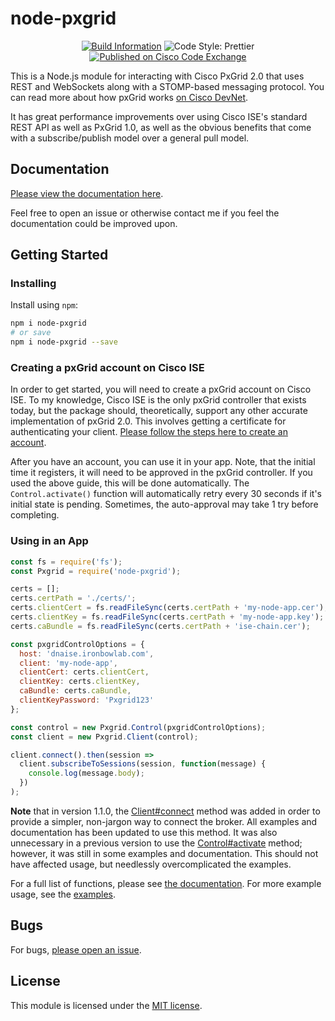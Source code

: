 # node-pxgrid

<p align="center">
  <a href="https://travis-ci.org/rnwolfe/node-pxgrid"><img src="https://travis-ci.org/rnwolfe/node-pxgrid.svg?branch=master" alt="Build Information" /></a>
  <img src="https://img.shields.io/badge/code_style-prettier-ff69b4.svg?style=flat-square" alt="Code Style: Prettier" />
  <a href="https://developer.cisco.com/codeexchange/github/repo/rnwolfe/node-pxgrid"><img src="https://static.production.devnetcloud.com/codeexchange/assets/images/devnet-published.svg" alt="Published on Cisco Code Exchange" /></a>
</p>

This is a Node.js module for interacting with Cisco PxGrid 2.0 that uses REST and WebSockets along with a STOMP-based messaging protocol. You can read more about how pxGrid works [on Cisco DevNet](https://developer.cisco.com/docs/pxgrid/#!introduction-to-pxgrid-2-0).

It has great performance improvements over using Cisco ISE's standard REST API as well as PxGrid 1.0, as well as the obvious benefits that come with a subscribe/publish model over a general pull model.

## Documentation

[Please view the documentation here](https://rnwolfe.github.io/node-pxgrid/).

Feel free to open an issue or otherwise contact me if you feel the documentation could be improved upon.

## Getting Started

### Installing

Install using `npm`:

```bash
npm i node-pxgrid
# or save
npm i node-pxgrid --save
```

### Creating a pxGrid account on Cisco ISE

In order to get started, you will need to create a pxGrid account on Cisco ISE. To my knowledge, Cisco ISE is the only pxGrid controller that exists today, but the package should, theoretically, support any other accurate implementation of pxGrid 2.0. This involves getting a certificate for authenticating your client. [Please follow the steps here to create an account](https://github.com/rnwolfe/node-pxgrid/blob/master/pxgrid-setup.md).

After you have an account, you can use it in your app. Note, that the initial time it registers, it will need to be approved in the pxGrid controller. If you used the above guide, this will be done automatically. The `Control.activate()` function will automatically retry every 30 seconds if it's initial state is pending. Sometimes, the auto-approval may take 1 try before completing.

### Using in an App

```javascript
const fs = require('fs');
const Pxgrid = require('node-pxgrid');

certs = [];
certs.certPath = './certs/';
certs.clientCert = fs.readFileSync(certs.certPath + 'my-node-app.cer');
certs.clientKey = fs.readFileSync(certs.certPath + 'my-node-app.key');
certs.caBundle = fs.readFileSync(certs.certPath + 'ise-chain.cer');

const pxgridControlOptions = {
  host: 'dnaise.ironbowlab.com',
  client: 'my-node-app',
  clientCert: certs.clientCert,
  clientKey: certs.clientKey,
  caBundle: certs.caBundle,
  clientKeyPassword: 'Pxgrid123'
};

const control = new Pxgrid.Control(pxgridControlOptions);
const client = new Pxgrid.Client(control);

client.connect().then(session =>
  client.subscribeToSessions(session, function(message) {
    console.log(message.body);
  })
);
```

**Note** that in version 1.1.0, the [Client#connect](https://rnwolfe.github.io/node-pxgrid/Client.html#connect) method was added in order to provide a simpler, non-jargon way to connect the broker. All examples and documentation has been updated to use this method. It was also unnecessary in a previous version to use the [Control#activate](https://rnwolfe.github.io/node-pxgrid/Control.html#activate) method; however, it was still in some examples and documentation. This should not have affected usage, but needlessly overcomplicated the examples.

For a full list of functions, please see [the documentation](https://rnwolfe.github.io/node-pxgrid/). For more example usage, see the [examples](examples/).

## Bugs

For bugs, [please open an issue](https://github.com/rnwolfe/node-pxgrid/issues).

## License

This module is licensed under the [MIT license](LICENSE).
